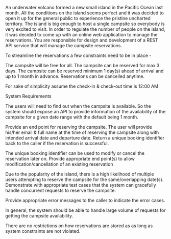 
An underwater volcano formed a new small island in the Pacific Ocean last month. All the conditions on the island seems perfect and it was
decided to open it up for the general public to experience the pristine uncharted territory.
The island is big enough to host a single campsite so everybody is very excited to visit. In order to regulate the number of people on the island, it
was decided to come up with an online web application to manage the reservations. You are responsible for design and development of a REST
API service that will manage the campsite reservations.

To streamline the reservations a few constraints need to be in place -

The campsite will be free for all.
The campsite can be reserved for max 3 days.
The campsite can be reserved minimum 1 day(s) ahead of arrival and up to 1 month in advance.
Reservations can be cancelled anytime.

For sake of simplicity assume the check-in & check-out time is 12:00 AM

System Requirements

The users will need to find out when the campsite is available. So the system should expose an API to provide information of the
availability of the campsite for a given date range with the default being 1 month.

Provide an end point for reserving the campsite. The user will provide his/her email & full name at the time of reserving the campsite
along with intended arrival date and departure date. Return a unique booking identifier back to the caller if the reservation is successful.

The unique booking identifier can be used to modify or cancel the reservation later on. Provide appropriate end point(s) to allow
modification/cancellation of an existing reservation

Due to the popularity of the island, there is a high likelihood of multiple users attempting to reserve the campsite for the same/overlapping
date(s). Demonstrate with appropriate test cases that the system can gracefully handle concurrent requests to reserve the campsite.

Provide appropriate error messages to the caller to indicate the error cases.

In general, the system should be able to handle large volume of requests for getting the campsite availability.

There are no restrictions on how reservations are stored as as long as system constraints are not violated.
